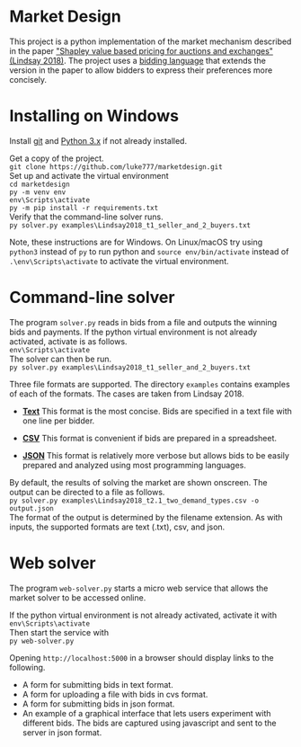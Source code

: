 # Market Design

This project is a python implementation of the market mechanism described in the paper
["Shapley value based pricing for auctions and exchanges" (Lindsay 2018)](https://doi.org/10.1016/j.geb.2017.10.020).  The project uses a [bidding language](docs/bidding_language.md) that extends the version in the
paper to allow bidders to express their preferences more concisely.


# Installing on Windows
Install [git](https://git-scm.com/downloads) and [Python 3.x](https://www.python.org/downloads/) if not already installed.

Get a copy of the project. \
`git clone https://github.com/luke777/marketdesign.git` \
Set up and activate the virtual environment \
`cd marketdesign` \
`py -m venv env` \
`env\Scripts\activate`\
`py -m pip install -r requirements.txt`\
Verify that the command-line solver runs. \
`py solver.py examples\Lindsay2018_t1_seller_and_2_buyers.txt`

Note, these instructions are for Windows.  On Linux/macOS try using `python3` instead of `py` to run python 
and `source env/bin/activate` instead of `.\env\Scripts\activate` to activate the virtual environment.

# Command-line solver
The program `solver.py` reads in bids from a file and outputs the 
winning bids and payments.  If the python virtual environment is not already activated, activate is as follows. \
`env\Scripts\activate` \
The solver can then be run.  
`py solver.py examples\Lindsay2018_t1_seller_and_2_buyers.txt`

Three file formats are supported.
The directory `examples` contains examples of each of the formats.  The cases are taken from Lindsay 2018.

- **[Text](docs/txt_bids.md)**  This format is the most concise.  Bids are specified in a text file
with one line per bidder.

- **[CSV](docs/csv_bids.md)** This format is convenient if bids are prepared in a spreadsheet.

- **[JSON](https://luke777.github.io/marketdesign/web/static/apidoc/index.html)**  This format is relatively more verbose but allows bids 
to be easily prepared and analyzed using most programming languages.

By default, the results of solving the market are shown onscreen.  The output can 
be directed to a file as follows. \
`py solver.py examples\Lindsay2018_t2.1_two_demand_types.csv -o output.json` \
The format of the output is determined by the filename extension.  As with inputs, 
the supported formats are text (.txt), csv, and json.

# Web solver
The program `web-solver.py` starts a micro web service that allows the 
market solver to be accessed online.

If the python virtual environment is not already activated, activate it with
`env\Scripts\activate` \
Then start the service with \
`py web-solver.py` 

Opening `http://localhost:5000` in a browser should display links to the following. 
- A form for submitting bids in text format.
- A form for uploading a file with bids in cvs format.
- A form for submitting bids in json format.
- An example of a graphical interface that lets users experiment 
with different bids.  The bids are captured using javascript
and sent to the server in json format.

